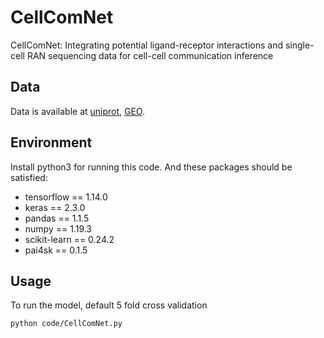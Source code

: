 # CellComNet
CellComNet: Integrating potential ligand-receptor interactions and single-cell RAN sequencing data for cell-cell communication inference

## Data
Data is available at [uniprot](https://www.uniprot.org/), [GEO](https://www.ncbi.nlm.nih.gov/geo/).

## Environment
Install python3 for running this code. And these packages should be satisfied:
* tensorflow == 1.14.0
* keras == 2.3.0
* pandas == 1.1.5
* numpy == 1.19.3
* scikit-learn == 0.24.2
* pai4sk == 0.1.5

## Usage
To run the model, default 5 fold cross validation
```
python code/CellComNet.py
```
